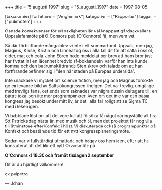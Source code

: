 +++
title = "5 augusti 1997"
slug = "5_augusti_1997"
date = 1997-08-05

[taxonomies]
forfattare = ["Anglemark"]
kategorier = ["Rapporter"]
taggar = ["pubmöten"]
+++

Oanade konsekvenser för mänskligheten lär väl knappast gårdagkvällens Uppsalafanmöte på O'Connors pub (O'Connors) få, men vem vet.

Så där förbluffande många blev vi inte i ett sommartomt Uppsala, men jag, Magnus, Kruse, Kristin och Linnéa tog oss i alla fall dit för att sätta i oss öl, cider, mat och cola. John Sören hade meddelat per brev att hans bror just har flyttat in i en lägenhet bredvid sf-bokhandeln, varför han inte kunde komma och den badrumsklättrande Sten skrev och talade om att han fortfarande befinner sig i "den här staden på Europas undersida".

<!-- more -->

Inte snackade vi mycket om science fiction, men jag och Magnus försökte ge en levande bild av Saltsjökongressen i helgen. Det var trevligt umgänge med trevliga fans, det enda som saknades var några dussin deltagare till, en bättre lokal och lite mer programpunkter. Även om det inte var den bästa kongress jag besökt under mitt liv, är det i alla fall roligt att se Sigma TC med i leken igen.

Vi babblade löst om att det vore kul att försöka få något näringsställe att fira S:t Patricks dag nästa år, med musik och öl, men det projektet får nog vila till åtminstone efter Konfekt i höst. Vi diskuterade också programpunkter på Konfekt och bestämde tid för ett nytt kongressplaneringsmöte.

Sedan var vi fullständigt utmattade och begav oss hem igen, efter att ha konstaterat att det blir ett nytt Orvarsmöte på

<strong>O'Connors kl 18.30 och framåt tisdagen 2 september</strong>

Dit är du hjärtligt välkommen!

ex pulpetra

— Johan
